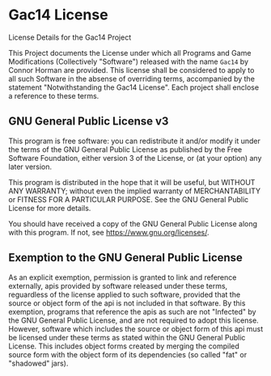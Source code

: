 # Gac14 License
License Details for the Gac14 Project

This Project documents the License under which all Programs and Game Modifications (Collectively "Software") released with the name `Gac14` by Connor Horman are provided. This license shall be considered to apply to all such Software in the absense of overriding terms, accompanied by the statement "Notwithstanding the Gac14 License". 
Each project shall enclose a reference to these terms. 

## GNU General Public License v3

This program is free software: you can redistribute it and/or modify
it under the terms of the GNU General Public License as published by
the Free Software Foundation, either version 3 of the License, or
(at your option) any later version.

This program is distributed in the hope that it will be useful,
but WITHOUT ANY WARRANTY; without even the implied warranty of
MERCHANTABILITY or FITNESS FOR A PARTICULAR PURPOSE.  See the
GNU General Public License for more details.

You should have received a copy of the GNU General Public License
along with this program.  If not, see <https://www.gnu.org/licenses/>.

## Exemption to the GNU General Public License

As an explicit exemption, permission is granted to link and reference externally, apis provided by software released under these terms, reguardless of the license applied to such software, provided that the source or object form of the api is not included in that software. By this exemption, programs that reference the apis as such are not "Infected" by the GNU General Public License, and are not required to adopt this license. However, software which includes the source or object form of this api must be licensed under these terms as stated within the GNU General Public License. This includes object forms created by merging the compiled source form with the object form of its dependencies (so called "fat" or "shadowed" jars). 


